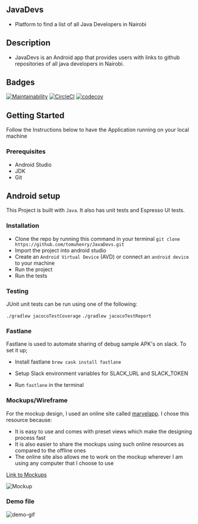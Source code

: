 ## JavaDevs
- Platform to find a list of all Java Developers in Nairobi

## Description

- JavaDevs is an Android app that provides users with links to github repositories of all java developers in Nairobi.

## Badges

[![Maintainability](https://api.codeclimate.com/v1/badges/94c7e133cb01ed229145/maintainability)](https://codeclimate.com/github/tomuhenry/JavaDevs/maintainability)
[![CircleCI](https://circleci.com/gh/tomuhenry/JavaDevs/tree/develop.svg?style=svg)](https://circleci.com/gh/tomuhenry/JavaDevs/tree/develop)
[![codecov](https://codecov.io/gh/tomuhenry/JavaDevs/branch/develop/graph/badge.svg)](https://codecov.io/gh/tomuhenry/JavaDevs)

## Getting Started

Follow the Instructions below to have the Application running on your local machine

### Prerequisites
- Android Studio 
- JDK 
- Git 

## Android setup

This Project is built with `Java`. It also has unit tests and Espresso UI tests.

### Installation

- Clone the repo by running this command in your terminal 
`git clone https://github.com/tomuhenry/JavaDevs.git` 
- Import the project into android studio 
- Create an `Android Virtual Device` (AVD) or connect an `android device` to your machine
- Run the project 
- Run the tests

### Testing

JUnit unit tests can be run using one of the following:

`./gradlew jacocoTestCoverage`
`./gradlew jacocoTestReport`

### Fastlane

Fastlane is used to automate sharing of debug sample APK's on slack. To set it up;

- Install fastlane
`brew cask install fastlane`

- Setup Slack environment variables for SLACK_URL and SLACK_TOKEN
- Run `fastlane` in the terminal

### Mockups/Wireframe

For the mockup design, I used an online site called [marvelapp](https://marvelapp.com/). 
I chose this resource because:
- It is easy to use and comes with preset views which make the designing process fast
- It is also easier to share the mockups using such online resources as compared to the offline ones
- The online site also allows me to work on the mockup wherever I am using any computer that I choose to use

[Link to Mockups](https://marvelapp.com/gjd68cj/screen/54658244)

![Mockup](wireFrames/mockup.gif)

### Demo file
![demo-gif](wireFrames/JavaDevsNairobi.gif)
